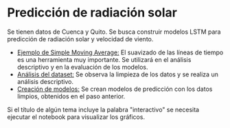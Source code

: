 # Predicción de radiación solar
Se tienen datos de Cuenca y Quito. Se busca construir modelos LSTM para predicción de radiación solar y velocidad de viento.
* [Ejemplo de Simple Moving Average:](./UDLA_5.ipynb) El suavizado de las líneas de tiempo es una herramienta muy importante. Se utilizará en el análisis descriptivo y en la evaluación de los modelos.
* [Análisis del dataset:](./Analisis_dataset/readme.md) Se observa la limpieza de los datos y se realiza un análisis descriptivo.
* [Creación de modelos:](./Creacion_modelos/readme.md) Se crean modelos de predicción con los datos limpios, obtenidos en el paso anterior.

Si el título de algún tema incluye la palabra "interactivo" se necesita ejecutar el notebook para visualizar los gráficos.